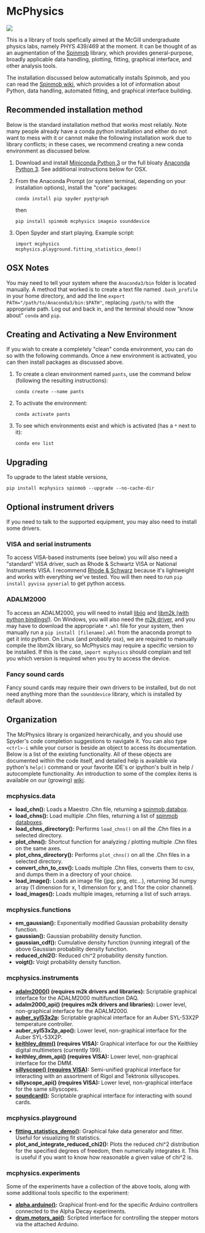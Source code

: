 # McPhysics

![](https://raw.githubusercontent.com/wiki/Spinmob/spinmob/Egg/10-dark-theme.png)

This is a library of tools spefically aimed at the McGill undergraduate physics labs, namely PHYS 439/469 at the moment. It can be thought of as an augmentation of the [Spinmob](https://github.com/Spinmob/spinmob/wiki) library, which provides general-purpose, broadly applicable data handling, plotting, fitting, graphical interface, and other analysis tools. 

The installation discussed below automatically installs Spinmob, and you can read the [Spinmob wiki](https://github.com/Spinmob/spinmob/wiki), which provides a lot of information about Python, data handling, automated fitting, and graphical interface building.

## Recommended installation method

Below is the standard installation method that works most reliably. Note many people already have a conda python installation and either do not want to mess with it or cannot make the following installation work due to library conflicts; in these cases, we recommend creating a new conda environment as discussed below.

1. Download and install [Miniconda Python 3](https://docs.conda.io/en/latest/miniconda.html) or the full bloaty [Anaconda Python 3](https://www.anaconda.com/). See additional instructions below for OSX. 

2. From the Anaconda Prompt (or system terminal, depending on your installation options), install the "core" packages:
   ```
   conda install pip spyder pyqtgraph
   ```
   then
   ```
   pip install spinmob mcphysics imageio sounddevice
   ```

3. Open Spyder and start playing. Example script:
   ```
   import mcphysics
   mcphysics.playground.fitting_statistics_demo()
   ```

## OSX Notes
You may need to tell your system where the `Anaconda3/bin` folder is located manually. A method that worked is to create a text file named `.bash_profile` in your home directory, and add the line `export PATH="/path/to/Anaconda3/bin:$PATH"`, replacing `/path/to` with the appropriate path. Log out and back in, and the terminal should now "know about" `conda` and `pip`.

## Creating and Activating a New Environment

If you wish to create a completely "clean" conda environment, you can do so with the following commands. Once a new environment is activated, you can then install packages as discussed above.

1. To create a clean environment named `pants`, use the command below (following the resulting instructions):
   ```
   conda create --name pants
   ```
   
2. To activate the environment:
   ```
   conda activate pants
   ```

3. To see which environments exist and which is activated (has a `*` next to it):
   ```
   conda env list
   ```
   
## Upgrading
To upgrade to the latest stable versions,
   ```
   pip install mcphysics spinmob --upgrade --no-cache-dir
   ```

## Optional instrument drivers

If you need to talk to the supported equipment, you may also need to install some drivers.

### VISA and serial instruments
To access VISA-based instruments (see below) you will also need a "standard" VISA driver, such as Rhode & Schwartz VISA or National Instruments VISA. I recommend [Rhode & Schwarz](https://www.rohde-schwarz.com/ca/driver-pages/remote-control/3-visa-and-tools_231388.html) because it's lightweight and works with everything we've tested. You will then need to run `pip install pyvisa pyserial` to get python access.

### ADALM2000
To access an ADALM2000, you will need to install [libiio](https://github.com/analogdevicesinc/libiio) and [libm2k (with python bindings!)](https://github.com/analogdevicesinc/libm2k). On Windows, you will also need the [m2k driver](https://github.com/analogdevicesinc/plutosdr-m2k-drivers-win/releases), and you may have to download the appropriate `*.whl` file for your system, then manually run a `pip install [filename].whl` from the anaconda prompt to get it into python. On Linux (and probably osx), we are required to manually compile the libm2k library, so McPhysics may require a specific version to be installed. If this is the case, `import mcphysics` should complain and tell you which version is required when you try to access the device.

### Fancy sound cards
Fancy sound cards may require their own drivers to be installed, but do not need anything more than the `sounddevice` library, which is installed by default above.

## Organization
The McPhysics library is organized heirarchically, and you should use Spyder's code completion suggestions to navigate it. You can also type `<ctrl>-i` while your cursor is beside an object to access its documentation. Below is a list of the existing functionality. All of these objects are documented within the code itself, and detailed help is available via python's `help()` command or your favorite IDE's or ipython's built in help / autocomplete functionality. An introduction to some of the complex items is available on our (growing) [wiki](https://github.com/Spinmob/mcphysics/wiki).

### mcphysics.data
 * __load_chn():__ Loads a Maestro .Chn file, returning a [spinmob databox](https://github.com/Spinmob/spinmob/wiki/2.-Data-Handling).
 * __load_chns():__ Load multiple .Chn files, returning a list of [spinmob databoxes](https://github.com/Spinmob/spinmob/wiki/2.-Data-Handling).
 * __load_chns_directory():__ Performs `load_chns()` on all the .Chn files in a selected directory.
 * __plot_chns():__ Shortcut function for analyzing / plotting multiple .Chn files on the same axes.
 * __plot_chns_directory():__ Performs `plot_chns()` on all the .Chn files in a selected directory.
 * __convert_chn_to_csv():__ Loads multiple .Chn files, converts them to csv, and dumps them in a directory of your choice.
 * __load_image():__ Loads an image file (jpg, png, etc...), returning 3d numpy array (1 dimension for x, 1 dimension for y, and 1 for the color channel).
 * __load_images():__ Loads multiple images, returning a list of such arrays.
 
 ### mcphysics.functions
  * __em_gaussian():__ Exponentially modified Gaussian probability density function.
  * __gaussian():__ Gaussian probability density function.
  * __gaussian_cdf():__ Cumulative density function (running integral) of the above Gaussian probability density function.
  * __reduced_chi2():__ Reduced chi^2 probability density function.
  * __voigt():__ Voigt probability density function.
 
 ### mcphysics.instruments
  * __[adalm2000()](https://github.com/Spinmob/mcphysics/wiki/instruments.adalm2000) (requires m2k drivers and libraries):__ Scriptable graphical interface for the ADALM2000 multifunction DAQ.
  * __adalm2000_api() (requires m2k drivers and libraries):__ Lower level, non-graphical interface for the ADALM2000.
  * __[auber_syl53x2p](https://github.com/Spinmob/mcphysics/wiki/instruments.auber_syl53x2p):__ Scriptable graphical interface for an Auber SYL-53X2P temperature controller.
  * __auber_syl53x2p_apo():__ Lower level, non-graphical interface for the Auber SYL-53X2P.
  * __[keithley_dmm()](https://github.com/Spinmob/mcphysics/wiki/instruments.keithley_dmm) (requires VISA):__ Graphical interface for our the Keithley digital multimeters (currently 199).
  * __keithley_dmm_api() (requires VISA):__ Lower level, non-graphical interface for the DMM.
  * __[sillyscope() (requires VISA)](https://github.com/Spinmob/mcphysics/wiki/instruments.sillyscope):__ Semi-unified graphical interface for interacting with an assortment of Rigol and Tektronix sillyscopes.
  * __sillyscope_api() (requires VISA):__ Lower level, non-graphical interface for the same sillyscopes.
  * __[soundcard()](https://github.com/Spinmob/mcphysics/wiki/instruments.soundcard):__ Scriptable graphical interface for interacting with sound cards.
  
 ### mcphysics.playground
  * __[fitting_statistics_demo()](https://github.com/Spinmob/mcphysics/wiki/playground.fitting_statistics_demo):__ Graphical fake data generator and fitter. Useful for visualizing fit statistics.
  * __plot_and_integrate_reduced_chi2():__ Plots the reduced chi^2 distribution for the specified degrees of freedom, then numerically integrates it. This is useful if you want to know how reasonable a given value of chi^2 is.

 ### mcphysics.experiments
 Some of the experiments have a collection of the above tools, along with some additional tools specific to the experiment:
 
  * __[alpha.arduino()](https://github.com/Spinmob/mcphysics/wiki/experiments.alpha.arduino):__ Graphical front-end for the specific Arduino controllers connected to the Alpha Decay experiments.
  * __[drum.motors_api()](https://github.com/Spinmob/mcphysics/wiki/experiments.drum.motors_api)__: Scripted interface for controlling the stepper motors via the attached Arduino.

